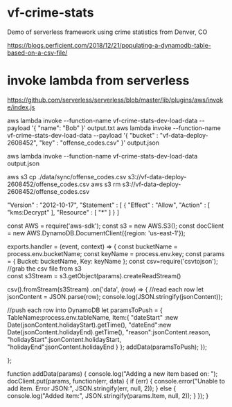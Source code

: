 # vf-crime-stats
Demo of serverless framework using crime statistics from Denver, CO

https://blogs.perficient.com/2018/12/21/populating-a-dynamodb-table-based-on-a-csv-file/



# invoke lambda from serverless
https://github.com/serverless/serverless/blob/master/lib/plugins/aws/invoke/index.js


aws lambda invoke --function-name vf-crime-stats-dev-load-data --payload '{ "name": "Bob" }' output.txt
aws lambda invoke --function-name vf-crime-stats-dev-load-data --payload '{ "bucket" : "vf-data-deploy-2608452", "key" : "offense_codes.csv" }' output.json


aws lambda invoke --function-name vf-crime-stats-dev-load-data  output.json

aws s3 cp ./data/sync/offense_codes.csv s3://vf-data-deploy-2608452/offense_codes.csv
aws s3 rm s3://vf-data-deploy-2608452/offense_codes.csv

"Version" : "2012-10-17",
"Statement" : [
    {
         "Effect" : "Allow",
         "Action" : [
             "kms:Decrypt"
         ],
         "Resource" : [
             "*"
          ]
      }
]




const AWS = require('aws-sdk');
const s3 = new AWS.S3();
const docClient = new AWS.DynamoDB.DocumentClient({region: 'us-east-1'});

exports.handler = (event, context) => {
   const bucketName = process.env.bucketName;
   const keyName = process.env.key;
   const params = { Bucket: bucketName, Key: keyName };
   const csv=require('csvtojson');
//grab the csv file from s3        
   const s3Stream = s3.getObject(params).createReadStream()

   csv().fromStream(s3Stream)
        .on('data', (row) => {
//read each row
            let jsonContent = JSON.parse(row);
            console.log(JSON.stringify(jsonContent));

//push each row into DynamoDB
            let paramsToPush = {
                   TableName:process.env.tableName,
                   Item:{
                      "dateStart" :new Date(jsonContent.holidayStart).getTime(),
                      "dateEnd":new Date(jsonContent.holidayEnd).getTime(),
                      "reason":jsonContent.reason,
                      "holidayStart":jsonContent.holidayStart,
                      "holidayEnd":jsonContent.holidayEnd
                   }
               };
           addData(paramsToPush);
   });

};


function addData(params) {
           console.log("Adding a new item based on: ");
           docClient.put(params, function(err, data) {
           if (err) {
               console.error("Unable to add item. Error JSON:", JSON.stringify(err, null, 2));
           } else {
               console.log("Added item:", JSON.stringify(params.Item, null, 2));
               }
           });
       }
